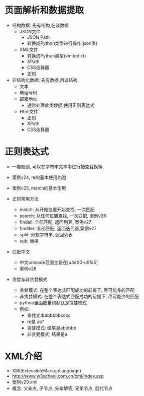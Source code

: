 # 页面解析和数据提取
- 结构数据: 先有结构,在谈数据
    - JSON文件
        - JSON Path
        - 转换成Python类型进行操作(json类)
    - XML文件
        - 转换成Python类型(xmltodict)
        - XPath
        - CSS选择器
        - 正则
- 非结构化数据: 先有数据,再谈结构
    - 文本
    - 电话号码
    - 邮箱地址
        - 通常处理此类数据,使用正则表达式
    - Html文件
        - 正则
        - XPath
        - CSS选择器
        
# 正则表达式
- 一套规则, 可以在字符串文本中进行搜查替换等
- 案例v24, re的基本使用刘澄
- 案例v25, match的基本使用
- 正则常用方法
    - match: 从开始位置开始查找, 一次匹配
    - search: 从任何位置查找, 一次匹配, 案例v26
    - findall: 全部匹配, 返回列表, 案例v27
    - finditer: 全部匹配, 返回迭代器,案例v27
    - split: 分割字符串, 返回列表
    - sub: 替换
    
- 匹配中文
    - 中文unicode范围主要在[u4e00-u9fa5]
    - 案例v28

- 贪婪与非贪婪模式
    - 贪婪模式: 在整个表达式匹配成功的前提下, 尽可能多的匹配
    - 非贪婪模式: 在整个表达式匹配成功的前提下, 尽可能少的匹配
    - python里面数量词默认是贪婪模式
    - 例如:
        - 查找文本abbbbbcccc
        - re是 ab*
        - 贪婪模式:  结果是abbbbb
        - 非贪婪模式:  结果是a
        
# XML介绍
- XMl(ExtensibleMarkupLanguage)
- http://www.w3school.com.cn/xml/index.asp
- 案列v29.xml
- 概念: 父亲点, 子节点, 先辈解答, 兄弟节点, 后代节点
   
